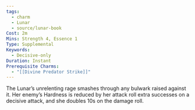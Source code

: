 ```yaml
---
tags:
  - charm
  - Lunar
  - source/lunar-book
Cost: 2m
Mins: Strength 4, Essence 1
Type: Supplemental
Keywords:
  - Decisive-only
Duration: Instant
Prerequisite Charms:
  - "[[Divine Predator Strike]]"
---
```

The Lunar’s unrelenting rage smashes through any bulwark raised against it. Her enemy’s Hardness is reduced by her attack roll extra successes on a decisive attack, and she doubles 10s on the damage roll.